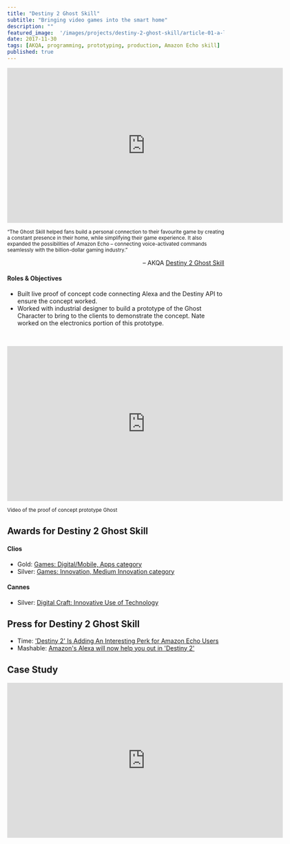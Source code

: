 ```yaml
---
title: "Destiny 2 Ghost Skill"
subtitle: "Bringing video games into the smart home"
description: ""
featured_image:  '/images/projects/destiny-2-ghost-skill/article-01-a-large-2.png'
date: 2017-11-30
tags: [AKQA, programming, prototyping, production, Amazon Echo skill]
published: true
---
```


<p><iframe src="https://player.vimeo.com/video/393797162" width="640" height="360" frameborder="0" allow="autoplay; fullscreen" allowfullscreen></iframe></p> 

<small>“The Ghost Skill helped fans build a personal connection to their favourite game by creating a constant presence in their home, while simplifying their game experience. It also expanded the possibilities of Amazon Echo – connecting voice-activated commands seamlessly with the billion-dollar gaming industry.”</small>

<p align="right">– AKQA <a href="https://www.akqa.com/work/activision/destiny-2-ghost-skill/">Destiny 2 Ghost Skill</a></p>

#### Roles & Objectives

* Built live proof of concept code connecting Alexa and the Destiny API to ensure the concept worked.
* Worked with industrial designer to build a prototype of the Ghost Character to bring to the clients to demonstrate the concept. Nate worked on the electronics portion of this prototype.

<br />
<p><iframe src="https://player.vimeo.com/video/394324192" width="640" height="360" frameborder="0" allow="autoplay; fullscreen" allowfullscreen></iframe></p> 

<small>Video of the proof of concept prototype Ghost</small>

## Awards for Destiny 2 Ghost Skill

#### Clios
* Gold: [Games: Digital/Mobile, Apps category](https://clios.com/entertainment/winner/42726) 
* Silver: [Games: Innovation, Medium Innovation category](https://clios.com/entertainment/winner/games-innovation/destiny-2/destiny-2-ghost-skill-42724)

#### Cannes
* Silver: [Digital Craft: Innovative Use of Technology](https://captiv8.io/blog/2018/06/22/the-digital-craft-cannes-lion-winners/)

## Press for Destiny 2 Ghost Skill

* Time: ['Destiny 2' Is Adding An Interesting Perk for Amazon Echo Users](https://time.com/5041901/destiny-2-ghost-alexa-skill/)
* Mashable: [Amazon's Alexa will now help you out in 'Destiny 2'](https://mashable.com/2017/11/30/alexa-ghost-destiny-2/?europe=true)

## Case Study

<p><iframe src="https://player.vimeo.com/video/393797145" width="640" height="360" frameborder="0" allow="autoplay; fullscreen" allowfullscreen></iframe></p> 

